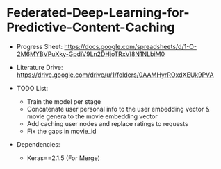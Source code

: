 # Federated-Deep-Learning-for-Predictive-Content-Caching

*   Progress Sheet: https://docs.google.com/spreadsheets/d/1-O-2M6MYBVPuXky-GpdiV9Ln2DHjoTRxVI8N1NLbiM0
*   Literature Drive: https://drive.google.com/drive/u/1/folders/0AAMHyrROxdXEUk9PVA
*   TODO List:
    *   Train the model per stage
    *   Concatenate user personal info to the user embedding vector & movie genera to the movie embedding vector
    *   Add caching user nodes and replace ratings to requests
    *   Fix the gaps in movie_id
    
*   Dependencies:
    *   Keras==2.1.5 (For Merge)
